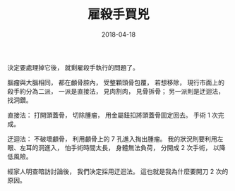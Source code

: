 ﻿---
layout: post
title: 雇殺手買兇
date: 2018-04-18
category: 誌
tags: [腦袋瓜, 看病]
---

決定要處理掉它後，
就剩雇殺手執行的問題了。

腦瘤與大腦相同，
都在顱骨腔內，
受整顆頭骨包覆，
若想移除，
現行市面上的殺手約分為二派，
一派是直接法，
見肉割肉，
見骨拆骨；
另一派則是迂迴法，
找洞鑽。

<!--more-->
直接法：
打開頭蓋骨，
切除腫瘤，
用金屬鈕扣將頭蓋骨固定回去。
手術 1 次完成。

迂迴法：
不破壞顱骨，
利用顱骨上的 7 孔進入掏出腫瘤。
我的狀況則要利用左眼、左耳的洞進入，
怕手術時間太長，
身體無法負荷，
分開成 2 次手術，
以降低風險。

經家人明查暗訪討論後，
我們決定採用迂迴法。
這也就是我為什麼要開刀 2 次的原因。